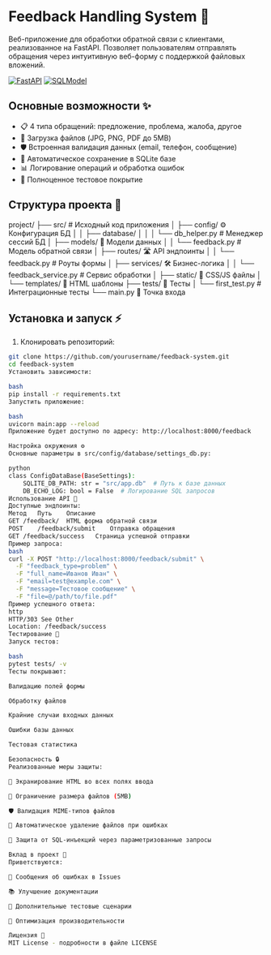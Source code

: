 # Feedback Handling System 🚀

Веб-приложение для обработки обратной связи с клиентами, реализованное на FastAPI. Позволяет пользователям отправлять обращения через интуитивную веб-форму с поддержкой файловых вложений.

[![FastAPI](https://img.shields.io/badge/FastAPI-009688?logo=fastapi&logoColor=white)](https://fastapi.tiangolo.com/)
[![SQLModel](https://img.shields.io/badge/SQLModel-336791?logo=sqlalchemy&logoColor=white)](https://sqlmodel.tiangolo.com/)

## Основные возможности ✨

- 📋 4 типа обращений: предложение, проблема, жалоба, другое
- 📎 Загрузка файлов (JPG, PNG, PDF до 5MB)
- 🛡 Встроенная валидация данных (email, телефон, сообщение)
- 📁 Автоматическое сохранение в SQLite базе
- 📊 Логирование операций и обработка ошибок
- 🧪 Полноценное тестовое покрытие

## Структура проекта 📂
project/
├── src/ # Исходный код приложения
│ ├── config/ ⚙️ Конфигурация БД
│ │ ├── database/
│ │ │ └── db_helper.py # Менеджер сессий БД
│ ├── models/ 🧱 Модели данных
│ │ └── feedback.py # Модель обратной связи
│ ├── routes/ 🛣 API эндпоинты
│ │ └── feedback.py # Роуты формы
│ ├── services/ 🛠 Бизнес-логика
│ │ └── feedback_service.py # Сервис обработки
│ ├── static/ 🎨 CSS/JS файлы
│ └── templates/ 📄 HTML шаблоны
├── tests/ 🧪 Тесты
│ └── first_test.py # Интеграционные тесты
└── main.py 🚀 Точка входа


## Установка и запуск ⚡️

1. Клонировать репозиторий:
```bash
git clone https://github.com/yourusername/feedback-system.git
cd feedback-system
Установить зависимости:

bash
pip install -r requirements.txt
Запустить приложение:

bash
uvicorn main:app --reload
Приложение будет доступно по адресу: http://localhost:8000/feedback

Настройка окружения ⚙️
Основные параметры в src/config/database/settings_db.py:

python
class ConfigDataBase(BaseSettings):
    SQLITE_DB_PATH: str = "src/app.db"  # Путь к базе данных
    DB_ECHO_LOG: bool = False  # Логирование SQL запросов
Использование API 📡
Доступные эндпоинты:
Метод	Путь	Описание
GET	/feedback/	HTML форма обратной связи
POST	/feedback/submit	Отправка обращения
GET	/feedback/success	Страница успешной отправки
Пример запроса:
bash
curl -X POST "http://localhost:8000/feedback/submit" \
  -F "feedback_type=problem" \
  -F "full_name=Иванов Иван" \
  -F "email=test@example.com" \
  -F "message=Тестовое сообщение" \
  -F "file=@/path/to/file.pdf"
Пример успешного ответа:
http
HTTP/303 See Other
Location: /feedback/success
Тестирование 🧪
Запуск тестов:

bash
pytest tests/ -v
Тесты покрывают:

Валидацию полей формы

Обработку файлов

Крайние случаи входных данных

Ошибки базы данных

Тестовая статистика

Безопасность 🔒
Реализованные меры защиты:

🔐 Экранирование HTML во всех полях ввода

📏 Ограничение размера файлов (5MB)

🛡 Валидация MIME-типов файлов

📛 Автоматическое удаление файлов при ошибках

📍 Защита от SQL-инъекций через параметризованные запросы

Вклад в проект 🤝
Приветствуются:

🐞 Сообщения об ошибках в Issues

📚 Улучшение документации

🧪 Дополнительные тестовые сценарии

🚀 Оптимизация производительности

Лицензия 📄
MIT License - подробности в файле LICENSE
